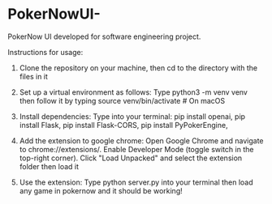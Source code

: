 # PokerNowUI-
PokerNow UI developed for software engineering project.


Instructions for usage:

1) Clone the repository on your machine, then cd to the directory with the files in it

2) Set up a virtual environment as follows:
        Type python3 -m venv venv then follow it by typing
        source venv/bin/activate  # On macOS
3) Install dependencies:
       Type into your terminal:
       pip install openai,
       pip install Flask,
       pip install Flask-CORS,
       pip install PyPokerEngine,
4) Add the extension to google chrome:
       Open Google Chrome and navigate to chrome://extensions/.
        Enable Developer Mode (toggle switch in the top-right corner).
        Click "Load Unpacked" and select the extension folder then load it
5) Use the extension:
     Type python server.py into your terminal then load any game in pokernow and it should be working!

